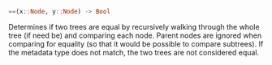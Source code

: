 ```julia
==(x::Node, y::Node) -> Bool
```

Determines if two trees are equal by recursively walking through the whole tree (if need be) and comparing each node. Parent nodes are ignored when comparing for equality (so that it would be possible to compare subtrees). If the metadata type does not match, the two trees are not considered equal.
